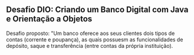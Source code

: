 ## Desafio DIO: Criando um Banco Digital com Java e Orientação a Objetos

Desafio proposto: "Um banco oferece aos seus clientes dois tipos de contas (corrente e poupança), as quais possuesm as funcionalidades de depósito, saque e transferência (entre contas da própria instituição).
